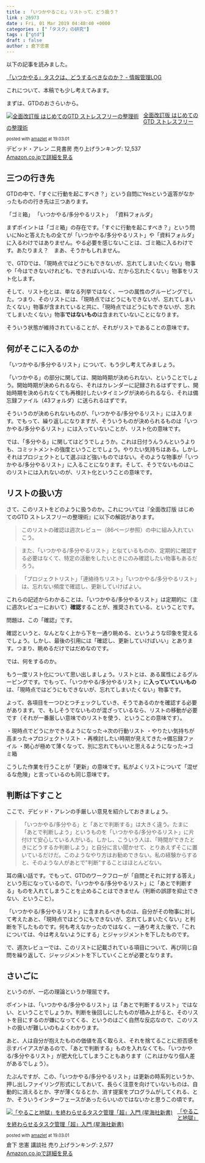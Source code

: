 ```yaml
---
title : 「いつかやること」リストって、どう扱う？
link : 26973
date : Fri, 01 Mar 2019 04:48:40 +0000
categories : ["「タスク」の研究"]
tags : ["gtd"]
draft : false
author : 倉下忠憲
---
```


以下の記事を読みました。

<a href="http://hokoxjouhou.blog105.fc2.com/blog-entry-1367.html">「いつかやる」タスクは、どうするべきなのか？ - 情報管理LOG</a>

これについて、本稿でも少し考えてみます。

まずは、GTDのおさらいから。
<div class="amazlet-box" style="margin-bottom: 0px;">
<div class="amazlet-image" style="float: left; margin: 0px 12px 1px 0px;"><a href="http://www.amazon.co.jp/exec/obidos/ASIN/4576151878/rashita1000-22/ref=nosim/" target="_blank" rel="noopener" name="amazletlink"><img style="border: none;" src="https://images-fe.ssl-images-amazon.com/images/I/41HXYp-YtBL._SL160_.jpg" alt="全面改訂版 はじめてのGTD ストレスフリーの整理術" /></a></div>
<div class="amazlet-info" style="line-height: 120%; margin-bottom: 10px;">
<div class="amazlet-name" style="margin-bottom: 10px; line-height: 120%;">

<a href="http://www.amazon.co.jp/exec/obidos/ASIN/4576151878/rashita1000-22/ref=nosim/" target="_blank" rel="noopener" name="amazletlink">全面改訂版 はじめてのGTD ストレスフリーの整理術</a>
<div class="amazlet-powered-date" style="font-size: 80%; margin-top: 5px; line-height: 120%;">posted with <a title="amazlet" href="http://www.amazlet.com/" target="_blank" rel="noopener">amazlet</a> at 19.03.01</div>
</div>
<div class="amazlet-detail">デビッド・アレン
二見書房
売り上げランキング: 12,537</div>
<div class="amazlet-sub-info" style="float: left;">
<div class="amazlet-link" style="margin-top: 5px;"><a href="http://www.amazon.co.jp/exec/obidos/ASIN/4576151878/rashita1000-22/ref=nosim/" target="_blank" rel="noopener" name="amazletlink">Amazon.co.jpで詳細を見る</a></div>
</div>
</div>
<div class="amazlet-footer" style="clear: left;"></div>
</div>
<h2>三つの行き先</h2>
GTDの中で、「すぐに行動を起こすべき？」という自問にYesという返答がなかったものの行き先は三つあります。

「ゴミ箱」
「いつかやる/多分やるリスト」
「資料フォルダ」

まずポイントは「ゴミ箱」の存在です。「すぐに行動を起こすべき？」という問いにNoと答えたもの全てが「いつかやる/多分やるリスト」や「資料フォルダ」に入るわけではありません。やる必要を感じないことは、ゴミ箱に入るわけです。あたりまえ？　まあ、そうかもしれません。

で、GTDでは、「現時点ではどうにもできないが、忘れてしまいたくない」物事や「今はできないけれども、できればいいな、だから忘れたくない」物事をリスト化します。

そして、リスト化とは、単なる列挙ではなく、一つの属性のグルーピングでした。つまり、そのリストには、「現時点ではどうにもできないが、忘れてしまいたくない」物事が含まれていると共に、「現時点ではどうにもできないが、忘れてしまいたくない」物事<strong>ではないもの</strong>は含まれていないことになります。

そういう状態が維持されていることが、それがリストであることの意味です。
<h2>何がそこに入るのか</h2>
「いつかやる/多分やるリスト」について、もう少し考えてみましょう。

「いつかやる」の部分に関しては、開始時期が決められない、ということでしょう。開始時期が決められるなら、それはカレンダーに記録されるはずですし、開始時期を決められなくても再検討したいタイミングが決められるなら、それは備忘録ファイル（43フォルダ）に送られるはずです。

そういうのが決められないものが、「いつかやる/多分やるリスト」には入ります。でもって、繰り返しになりますが、そういうものが決められるものは「いつかやる/多分やるリスト」には入っていないことが、リスト化の意味です。

では、「多分やる」に関してはどうでしょうか。これは日付うんうんというよりも、コミットメントの強度ということでしょう。やりたい気持ちはある。しかしそれはプロジェクトとして選ぶほど強いものではない。そのような物事が「いつかやる/多分やるリスト」に入ることになります。そして、そうでないものはこのリストには入れないのが、リスト化ということの意味です。
<h2>リストの扱い方</h2>
さて、このリストをどのように扱うのか。これについては『全面改訂版 はじめてのGTD ストレスフリーの整理術』に以下の解説があります。
<blockquote>このリストの確認は週次レビュー（86ページ参照）の中に組み入れていこう。</blockquote>
<blockquote>また、「いつかやる/多分やるリスト」と似ているものの、定期的に確認する必要はなくて、特定の活動をしたいときにのみ確認したい物事もあるだろう。</blockquote>
<blockquote>「プロジェクトリスト」「連絡待ちリスト」「いつかやる/多分やるリスト」は、忘れない頻度で確認し、更新していけばよい。</blockquote>
これらの記述からわかることは、「いつかやる/多分やるリスト」は定期的に（主に週次レビューにおいて）<strong>確認</strong>することが、推奨されている、ということです。

問題は、この「確認」です。

確認というと、なんとなく上から下を一通り眺める、というような印象を覚えるでしょう。しかし、最後の引用には「確認し、更新していけばいい」とあります。つまり、眺めるだけではだめなのです。

では、何をするのか。

もう一度リスト化について思い出しましょう。リストとは、ある属性によるグルーピングです。でもって、「いつかやる/多分やるリスト」に<strong>入っていていいもの</strong>は、「現時点ではどうにもできないが、忘れてしまいたくない」物事です。

よって、各項目を一つひとつチェックしていき、そうであるのかを確認する必要があります。で、もしそうでないものが混ざっているなら、リストの移動が必要です（それが一番厳しい意味でのリストを使う、ということの意味です）。

・現時点でどうにかできるようになった→次の行動リスト
・やりたい気持ちが高まった→プロジェクトリスト
・再検討したい時期が見えてきた→備忘録ファイル
・関心が極めて薄くなって、別に忘れてもいいと思えるようになった→ゴミ箱

こうした作業を行うことが「更新」の意味です。私がよくリストについて「混ぜるな危険」と言っているのも同じ意味です。
<h2>判断は下すこと</h2>
ここで、デビッド・アレンの手厳しい意見を紹介しておきましょう。
<blockquote>「いつかやる/多分やる」と「あとで判断する」は大きく違う。たまに「あとで判断しよう」というものを「いつかやる/多分やるリスト」に片付けて安心している人がいる。しかし、こういう人は、「時間ができたときにどうするか判断しよう」と自分に言い聞かせて、とりあえずそこに置いているだけだ。このようなやり方はお勧めできない。私の経験からすると、そのような人があとで"判断"することはほとんどない。</blockquote>
耳の痛い話です。でもって、GTDのワークフローが「自問とそれに対する答え」という形になっているので、「いつかやる/多分やるリスト」に「あとで判断する」ものを入れてしまうことを止めることはできません（判断の誤謬を抑止できない、ということ）。

「いつかやる/多分やるリスト」に含まれるべきものは、自分がその物事に対して考えたあと、「現時点ではどうにもできないが、忘れてしまいたくない」と判断を下したものです。何も考えなかったのではなく、一通り考えた後で、「これについては、今は考えないようにする」とジャッジメントを下したものです。

で、週次レビューでは、このリストに記載されている項目について、再び同じ自問を繰り返して、ジャッジメントを下していくことが必要となります。
<h2>さいごに</h2>
というのが、一応の理論というか理屈です。

ポイントは、「いつかやる/多分やるリスト」は「あとで判断するリスト」ではない、ということでしょうか。判断を後回しにしたものが積み上がると、そのリストを目にするのが嫌になってくる、というのはごく自然な反応なので、このリストの扱いが難しいのもよくわかります。

あと、人は自分が抱えたものの価値を高く取らえ、それを捨てることに拒否感を示すバイアスがあるので、「あとで判断する」ものを入れなくても、「いつかやる/多分やるリスト」が肥大化してしまうこともあります（これはかなり個人差があるでしょう）。

たぶんですが、この、「いつかやる/多分やるリスト」は更新の時系列というか、押し出しファイリング形式にしておいて、長らく注意を向けていないものは、自動的に消えるとか、字が薄くなるとか、消す提案をプログラムがしてくれる、とか、そういうインターフェースがあったらいいのではないかと思うこの頃です。
<div class="amazlet-box" style="margin-bottom: 0px;">
<div class="amazlet-image" style="float: left; margin: 0px 12px 1px 0px;"><a href="http://www.amazon.co.jp/exec/obidos/ASIN/4065151562/rashita1000-22/ref=nosim/" target="_blank" rel="noopener" name="amazletlink"><img style="border: none;" src="https://images-fe.ssl-images-amazon.com/images/I/31yz41bTULL._SL160_.jpg" alt="「やること地獄」を終わらせるタスク管理「超」入門 (星海社新書)" /></a></div>
<div class="amazlet-info" style="line-height: 120%; margin-bottom: 10px;">
<div class="amazlet-name" style="margin-bottom: 10px; line-height: 120%;">

<a href="http://www.amazon.co.jp/exec/obidos/ASIN/4065151562/rashita1000-22/ref=nosim/" target="_blank" rel="noopener" name="amazletlink">「やること地獄」を終わらせるタスク管理「超」入門 (星海社新書)</a>
<div class="amazlet-powered-date" style="font-size: 80%; margin-top: 5px; line-height: 120%;">posted with <a title="amazlet" href="http://www.amazlet.com/" target="_blank" rel="noopener">amazlet</a> at 19.03.01</div>
</div>
<div class="amazlet-detail">倉下 忠憲
講談社
売り上げランキング: 2,577</div>
<div class="amazlet-sub-info" style="float: left;">
<div class="amazlet-link" style="margin-top: 5px;"><a href="http://www.amazon.co.jp/exec/obidos/ASIN/4065151562/rashita1000-22/ref=nosim/" target="_blank" rel="noopener" name="amazletlink">Amazon.co.jpで詳細を見る</a></div>
</div>
</div>
<div class="amazlet-footer" style="clear: left;"></div>
</div>